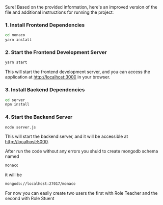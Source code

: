 Sure! Based on the provided information, here's an improved version of the file and additional instructions for running the project:

### 1. Install Frontend Dependencies

```bash
cd monaco
yarn install
```

### 2. Start the Frontend Development Server

```bash
yarn start
```

This will start the frontend development server, and you can access the application at [http://localhost:3000](http://localhost:3000) in your browser.

### 3. Install Backend Dependencies

```bash
cd server
npm install
```

### 4. Start the Backend Server

```bash
node server.js
```

This will start the backend server, and it will be accessible at [http://localhost:5000](http://localhost:5000).


After run the code without any errors you shuld to create mongodb schema named

```bash
monaco
```

it will be 

```bash
mongodb://localhost:27017/monaco
```

For now you can easlly create two users the first with Role Teacher and the second with Role Stuent